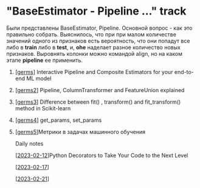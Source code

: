 # "BaseEstimator - Pipeline ..." track

Были представлены BaseEstimator, Pipeline. Основной вопрос - как это правильно собрать. Выяснилось, что при при малом количестве значений одного из признаков есть вероятность, что они попадут все либо в **train** либо в **test**, и, **ohe** наделает разное количество новых признаков. Выровнять колонки можно командой align, но на каком этапе **pipeline** ее применить. 

1. [[germs]] Interactive Pipeline and Composite Estimators for your end-to-end ML model
2. [[germs2]] Pipeline, ColumnTransformer and FeatureUnion explained
3. [[germs3]] Difference between fit() , transform() and fit_transform() method in Scikit-learn
4. [[germs4]] get_params, set_params
5. [[germs5]]Метрики в задачах машинного обучения
   
   Daily notes

   [[2023-02-12]]Python Decorators to Take Your Code to the Next Level

   [[2023-02-17]]
   
   [[2023-02-21]]



[//begin]: # "Autogenerated link references for markdown compatibility"
[germs]: lists/germs "germs"
[germs2]: lists/germs2 "germs2"
[germs3]: lists/germs3 "germs3"
[germs4]: lists/germs4 "germs4"
[germs5]: lists/germs5 "germs5"
[2023-02-12]: journal/2023-02-12 "Sunday, February 12, 2023"
[2023-02-17]: journal/2023-02-17 "Friday, February 17, 2023"
[2023-02-21]: journal/2023-02-21 "Tuesday, February 21, 2023"
[//end]: # "Autogenerated link references"